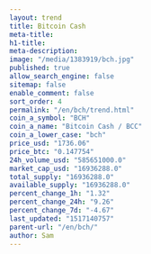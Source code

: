 ```yaml
---
layout: trend
title: Bitcoin Cash
meta-title: 
h1-title: 
meta-description: 
image: "/media/1383919/bch.jpg"
published: true
allow_search_engine: false
sitemap: false
enable_comment: false
sort_order: 4
permalink: "/en/bch/trend.html"
coin_a_symbol: "BCH"
coin_a_name: "Bitcoin Cash / BCC"
coin_a_lower_case: "bch"
price_usd: "1736.06"
price_btc: "0.147754"
24h_volume_usd: "585651000.0"
market_cap_usd: "16936288.0"
total_supply: "16936288.0"
available_supply: "16936288.0"
percent_change_1h: "1.32"
percent_change_24h: "9.26"
percent_change_7d: "-4.67"
last_updated: "1517140757"
parent-url: "/en/bch/"
author: Sam
---
```


